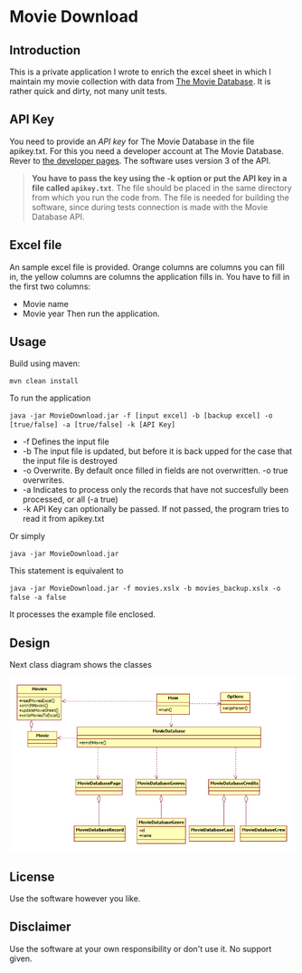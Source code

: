 # Movie Download

## Introduction
This is a private application I wrote to enrich the excel sheet in which I maintain my movie collection with data from [The Movie Database](https://www.themoviedb.org/).
It is rather quick and dirty, not many unit tests.

## API Key
You need to provide an _API key_ for The Movie Database in the file apikey.txt. For this you need a developer account at The Movie Database. Rever to [the developer pages](https://developers.themoviedb.org/3). The software uses version 3 of the API.

> **You have to pass the key using the -k option or put the API key in a file called ```apikey.txt```**. The file should be placed in the same directory from which you run the code from. The file is needed for building the software, since during tests connection is made with the Movie Database API.

## Excel file
An sample excel file is provided. Orange columns are columns you can fill in, the yellow columns are columns the application fills in.
You have to fill in the first two columns:
* Movie name
* Movie year
Then run the application.

## Usage
Build using maven:
```
mvn clean install
```

To run the application

```
java -jar MovieDownload.jar -f [input excel] -b [backup excel] -o [true/false] -a [true/false] -k [API Key]
```

* -f Defines the input file
* -b The input file is updated, but before it is back upped for the case that the input file is destroyed
* -o Overwrite. By default once filled in fields are not overwritten. -o true overwrites.
* -a Indicates to process only the records that have not succesfully been processed, or all (-a true)
* -k API Key can optionally be passed. If not passed, the program tries to read it from apikey.txt

Or simply
```
java -jar MovieDownload.jar
```

This statement is equivalent to
```
java -jar MovieDownload.jar -f movies.xslx -b movies_backup.xslx -o false -a false
```

It processes the example file enclosed.

## Design
Next class diagram shows the classes

![design](images/design.png)

## License
Use the software however you like. 

## Disclaimer
Use the software at your own responsibility or don't use it.
No support given.